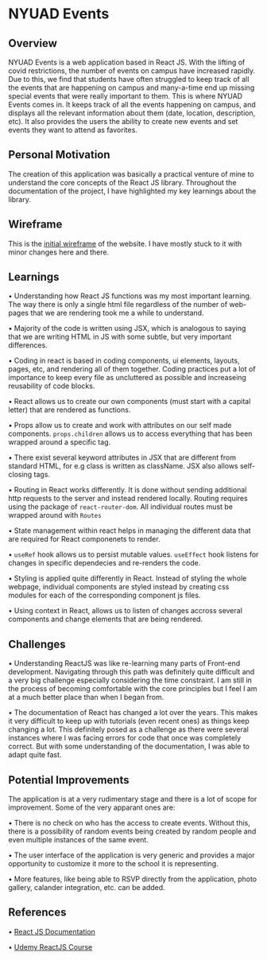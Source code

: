 # NYUAD Events

## Overview

NYUAD Events is a web application based in React JS. With the lifting of covid restrictions, the number of events on campus have increased rapidly. Due to this, we find that students have often struggled to keep track of all the events that are happening on campus and many-a-time end up missing special events that were really important to them. This is where NYUAD Events comes in. It keeps track of all the events happening on campus, and displays all the relevant information about them (date, location, description, etc). It also provides the users the ability to create new events and set events they want to attend as favorites.

## Personal Motivation

The creation of this application was basically a practical venture of mine to understand the core concepts of the React JS library. Throughout the documentation of the project, I have highlighted my key learnings about the library.

## Wireframe

This is the [initial wireframe]() of the website. I have mostly stuck to it with minor changes here and there.

## Learnings

• Understanding how React JS functions was my most important learning. The way there is only a single html file regardless of the number of web-pages that we are rendering took me a while to understand.

• Majority of the code is written using JSX, which is analogous to saying that we are writing HTML in JS with some subtle, but very important differences.

• Coding in react is based in coding components, ui elements, layouts, pages, etc, and rendering all of them together. Coding practices put a lot of importance to keep every file as uncluttered as possible and increaseing reusability of code blocks.

• React allows us to create our own components (must start with a capital letter) that are rendered as functions.

• Props allow us to create and work with attributes on our self made components. ```props.children``` allows us to access everything that has been wrapped around a specific tag. 

• There exist several keyword attributes in JSX that are different from standard HTML, for e.g class is written as className. JSX also allows self-closing tags.

• Routing in React works differently. It is done without sending additional http requests to the server and instead rendered locally. Routing requires using the package of ```react-router-dom```. All individual routes must be wrapped around with ```Routes```

• State management within react helps in managing the different data that are required for React componenets to render.

• ```useRef``` hook allows us to persist mutable values. ```useEffect``` hook listens for changes in specific dependecies and re-renders the code.

• Styling is applied quite differently in React. Instead of styling the whole webpage, individual components are styled instead by creating css modules for each of the corresponding component js files.

• Using context in React, allows us to listen of changes accross several components and change elements that are being rendered.

## Challenges

• Understanding ReactJS was like re-learning many parts of Front-end development. Navigating through this path was definitely quite difficult and a very big challenge especially considering the time constraint. I am still in the process of becoming comfortable with the core principles but I feel I am at a much better place than when I began from.

• The documentation of React has changed a lot over the years. This makes it very difficult to keep up with tutorials (even recent ones) as things keep changing a lot. This definitely posed as a challenge as there were several instances where I was facing errors for code that once was completely correct. But with some understanding of the documentation, I was able to adapt quite fast.

## Potential Improvements

The application is at a very rudimentary stage and there is a lot of scope for improvement. Some of the very apparant ones are:

• There is no check on who has the access to create events. Without this, there is a possibility of random events being created by random people and even multiple instances of the same event.

• The user interface of the application is very generic and provides a major opportunity to customize it more to the school it is representing. 

• More features, like being able to RSVP directly from the application, photo gallery, calander integration, etc. can be added.

## References

• [React JS Documentation](https://reactjs.org/docs/getting-started.html)

• [Udemy ReactJS Course](https://www.udemy.com/course/react-the-complete-guide-incl-redux/)


